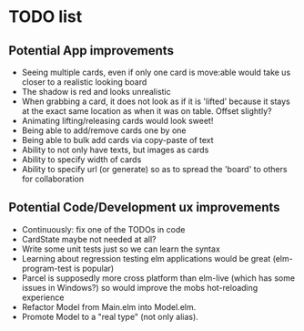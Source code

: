 # TODO list

## Potential App improvements
- Seeing multiple cards, even if only one
  card is move:able would take us closer to
  a realistic looking board
- The shadow is red and looks unrealistic
- When grabbing a card, it does not look
  as if it is 'lifted' because it stays at
  the exact same location as when it was on
  table. Offset slightly?
- Animating lifting/releasing cards would look
  sweet!
- Being able to add/remove cards one by one
- Being able to bulk add cards via copy-paste
  of text
- Ability to not only have texts, but images
  as cards
- Ability to specify width of cards
- Ability to specify url (or generate) so as to
  spread the 'board' to others for collaboration


## Potential Code/Development ux improvements
- Continuously: fix one of the TODOs in code
- CardState maybe not needed at all?
- Write some unit tests just so we can learn the 
syntax
- Learning about regression testing elm applications
  would be great (elm-program-test is popular)
- Parcel is supposedly more cross platform than
  elm-live (which has some issues in Windows?) so
  would improve the mobs hot-reloading experience
- Refactor Model from Main.elm into Model.elm.
- Promote Model to a "real type" (not only alias).
